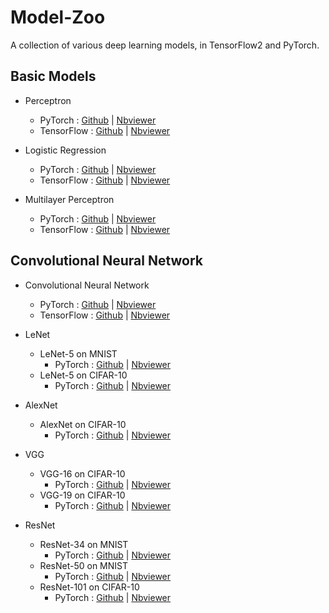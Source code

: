 # Model-Zoo

A collection of various deep learning models, in TensorFlow2 and PyTorch.

## Basic Models

- Perceptron
  - PyTorch : [Github](https://github.com/siAyush/Model-Zoo/blob/main/pytorch/01_perceptron.ipynb) | [Nbviewer](https://nbviewer.jupyter.org/github/siAyush/Model-Zoo/blob/main/pytorch/01_perceptron.ipynb)
  - TensorFlow : [Github]() | [Nbviewer]()

- Logistic Regression
  - PyTorch : [Github](https://github.com/siAyush/Model-Zoo/blob/main/pytorch/02_logistic_regression.ipynb) | [Nbviewer](https://nbviewer.jupyter.org/github/siAyush/Model-Zoo/blob/main/pytorch/02_logistic_regression.ipynb)
  - TensorFlow : [Github]() | [Nbviewer]()

- Multilayer Perceptron
  - PyTorch : [Github](https://github.com/siAyush/Model-Zoo/blob/main/pytorch/03_multilayer_perceptron.ipynb) | [Nbviewer](https://nbviewer.jupyter.org/github/siAyush/Model-Zoo/blob/main/pytorch/03_multilayer_perceptron.ipynb)
  - TensorFlow : [Github]() | [Nbviewer]()

## Convolutional Neural Network

- Convolutional Neural Network
  - PyTorch : [Github](https://github.com/siAyush/Model-Zoo/blob/main/pytorch/04_cnn.ipynb) | [Nbviewer](https://nbviewer.jupyter.org/github/siAyush/Model-Zoo/blob/main/pytorch/04_cnn.ipynb)
  - TensorFlow : [Github]() | [Nbviewer]()

- LeNet

  - LeNet-5 on MNIST
    - PyTorch : [Github](https://github.com/siAyush/Model-Zoo/blob/main/pytorch/05_lenet5-mnist.ipynb) | [Nbviewer](https://nbviewer.jupyter.org/github/siAyush/Model-Zoo/blob/main/pytorch/05_lenet5-mnist.ipynb)
  - LeNet-5 on CIFAR-10
    - PyTorch : [Github](https://github.com/siAyush/Model-Zoo/blob/main/pytorch/06_lenet5_cifar10.ipynb) | [Nbviewer](https://nbviewer.jupyter.org/github/siAyush/Model-Zoo/blob/main/pytorch/06_lenet5_cifar10.ipynb)

- AlexNet

  - AlexNet on CIFAR-10
    - PyTorch : [Github](https://github.com/siAyush/Model-Zoo/blob/main/pytorch/07_alexnet-cifar10.ipynb) | [Nbviewer](https://nbviewer.jupyter.org/github/siAyush/Model-Zoo/blob/main/pytorch/07_alexnet-cifar10.ipynb)

- VGG

  - VGG-16 on CIFAR-10
    - PyTorch : [Github](https://github.com/siAyush/Model-Zoo/blob/main/pytorch/08_vgg16_cifar10.ipynb) | [Nbviewer](https://nbviewer.jupyter.org/github/siAyush/Model-Zoo/blob/main/pytorch/08_vgg16_cifar10.ipynb)
  - VGG-19 on CIFAR-10
    - PyTorch : [Github](https://github.com/siAyush/Model-Zoo/blob/main/pytorch/09_vgg19_cifar10.ipynb) | [Nbviewer](https://nbviewer.jupyter.org/github/siAyush/Model-Zoo/blob/main/pytorch/09_vgg19_cifar10.ipynb)

- ResNet

  - ResNet-34 on MNIST
    - PyTorch : [Github](https://github.com/siAyush/Model-Zoo/blob/main/pytorch/10_resnet34_mnist.ipynb) | [Nbviewer](https://nbviewer.jupyter.org/github/siAyush/Model-Zoo/blob/main/pytorch/10_resnet34_mnist.ipynb)
  - ResNet-50 on MNIST
    - PyTorch : [Github](https://github.com/siAyush/Model-Zoo/blob/main/pytorch/11_resnet50_mnist.ipynb) | [Nbviewer](https://nbviewer.jupyter.org/github/siAyush/Model-Zoo/blob/main/pytorch/11_resnet50_mnist.ipynb)
  - ResNet-101 on CIFAR-10
    - PyTorch : [Github](https://github.com/siAyush/Model-Zoo/blob/main/pytorch/12_resnet101_cifar10.ipynb) | [Nbviewer](https://nbviewer.jupyter.org/github/siAyush/Model-Zoo/blob/main/pytorch/12_resnet101_cifar10.ipynb)